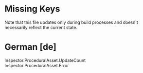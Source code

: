 # Missing Keys
Note that this file updates only during build processes and doesn't necessarily reflect the current state.

# German [de]
Inspector.ProceduralAsset.UpdateCount  
Inspector.ProceduralAsset.Error  

